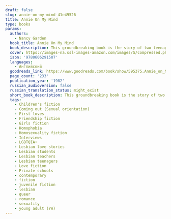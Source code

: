 ```yaml
---
draft: false
slug: annie-on-my-mind-41e49526
title: Annie On My Mind
type: books
params:
  authors:
    - Nancy Garden
  book_title: Annie On My Mind
  book_description: This groundbreaking book is the story of two teenage girls whose friendship blossoms into love and who, despite pressures from family and school that threaten their relationship, promise to be true to each other and their feelings. The book has been banned from many school libraries and publicly burned in Kansas City.Of the author and the book, the Margaret A. Edwards Award committee said, “Using a fluid, readable style, Garden opens a window through which readers can find courage to be true to themselves.”
  cover: https://images-na.ssl-images-amazon.com/images/S/compressed.photo.goodreads.com/books/1388360021i/595375.jpg
  isbn: '9780606291507'
  languages:
    - Английский
  goodreads_link: https://www.goodreads.com/book/show/595375.Annie_on_My_Mind
  page_count: '233'
  publication_year: '1982'
  russian_audioversion: false
  russian_translation_status: might_exist
  short_book_description: This groundbreaking book is the story of two teenage girls whose friendship blossoms into love and who, despite pressures from family and school that threaten their relationship, promise to be...
  tags:
    - Children's fiction
    - Coming out (Sexual orientation)
    - First loves
    - Friendship fiction
    - Girls fiction
    - Homophobia
    - Homosexuality fiction
    - Interviews
    - LGBTQIA+
    - Lesbian love stories
    - Lesbian students
    - Lesbian teachers
    - Lesbian teenagers
    - Love fiction
    - Private schools
    - contemporary
    - fiction
    - juvenile fiction
    - lesbian
    - queer
    - romance
    - sexuality
    - young adult (YA)
---
```

